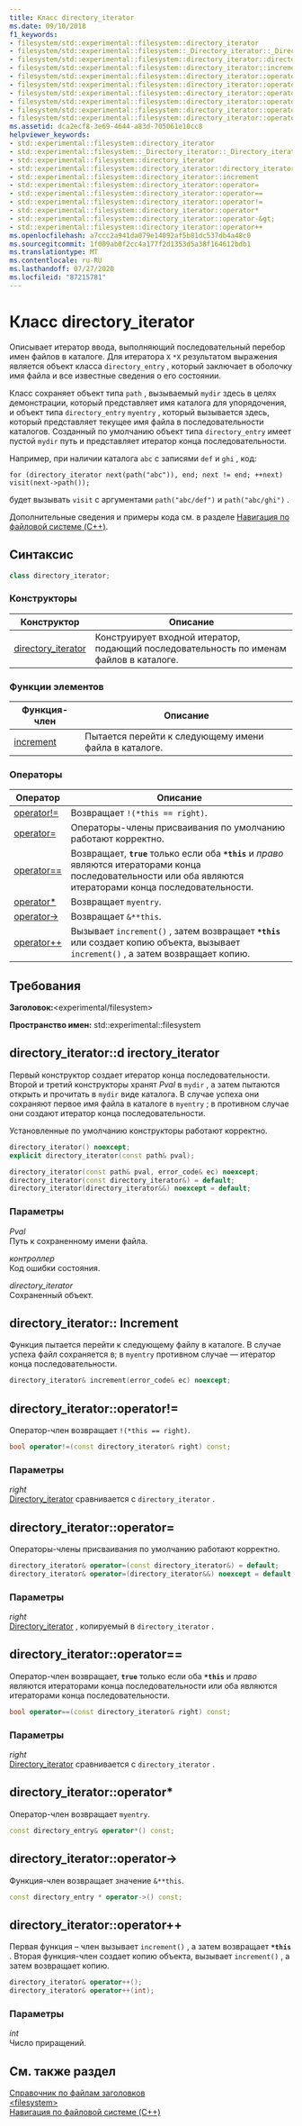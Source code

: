 ```yaml
---
title: Класс directory_iterator
ms.date: 09/10/2018
f1_keywords:
- filesystem/std::experimental::filesystem::directory_iterator
- filesystem/std::experimental::filesystem::_Directory_iterator::_Directory_iterator
- filesystem/std::experimental::filesystem::directory_iterator::directory_iterator
- filesystem/std::experimental::filesystem::directory_iterator::increment
- filesystem/std::experimental::filesystem::directory_iterator::operator=
- filesystem/std::experimental::filesystem::directory_iterator::operator==
- filesystem/std::experimental::filesystem::directory_iterator::operator!=
- filesystem/std::experimental::filesystem::directory_iterator::operator*
- filesystem/std::experimental::filesystem::directory_iterator::operator-&gt;
- filesystem/std::experimental::filesystem::directory_iterator::operator++
ms.assetid: dca2ecf8-3e69-4644-a83d-705061e10cc8
helpviewer_keywords:
- std::experimental::filesystem::directory_iterator
- std::experimental::filesystem::_Directory_iterator::_Directory_iterator
- std::experimental::filesystem::directory_iterator
- std::experimental::filesystem::directory_iterator::directory_iterator
- std::experimental::filesystem::directory_iterator::increment
- std::experimental::filesystem::directory_iterator::operator=
- std::experimental::filesystem::directory_iterator::operator==
- std::experimental::filesystem::directory_iterator::operator!=
- std::experimental::filesystem::directory_iterator::operator*
- std::experimental::filesystem::directory_iterator::operator-&gt;
- std::experimental::filesystem::directory_iterator::operator++
ms.openlocfilehash: a7ccc2a941da079e14092af5b81dc537db4a48c0
ms.sourcegitcommit: 1f009ab0f2cc4a177f2d1353d5a38f164612bdb1
ms.translationtype: MT
ms.contentlocale: ru-RU
ms.lasthandoff: 07/27/2020
ms.locfileid: "87215781"
---
```

# <a name="directory_iterator-class"></a>Класс directory_iterator

Описывает итератор ввода, выполняющий последовательный перебор имен файлов в каталоге. Для итератора `X` `*X` результатом выражения является объект класса `directory_entry` , который заключает в оболочку имя файла и все известные сведения о его состоянии.

Класс сохраняет объект типа `path` , вызываемый `mydir` здесь в целях демонстрации, который представляет имя каталога для упорядочения, и объект типа `directory_entry` `myentry` , который вызывается здесь, который представляет текущее имя файла в последовательности каталогов. Созданный по умолчанию объект типа `directory_entry` имеет пустой `mydir` путь и представляет итератор конца последовательности.

Например, при наличии каталога `abc` с записями `def` и `ghi` , код:

`for (directory_iterator next(path("abc")), end; next != end; ++next)     visit(next->path());`

будет вызывать `visit` с аргументами `path("abc/def")` и `path("abc/ghi")` .

Дополнительные сведения и примеры кода см. в разделе [Навигация по файловой системе (C++)](../standard-library/file-system-navigation.md).

## <a name="syntax"></a>Синтаксис

```cpp
class directory_iterator;
```

### <a name="constructors"></a>Конструкторы

|Конструктор|Описание|
|-|-|
|[directory_iterator](#directory_iterator)|Конструирует входной итератор, подающий последовательность по именам файлов в каталоге.|

### <a name="member-functions"></a>Функции элементов

|Функция-член|Описание|
|-|-|
|[increment](#increment)|Пытается перейти к следующему имени файла в каталоге.|

### <a name="operators"></a>Операторы

|Оператор|Описание|
|-|-|
|[operator!=](#op_neq)|Возвращает `!(*this == right)`.|
|[operator=](#op_as)|Операторы-члены присваивания по умолчанию работают корректно.|
|[operator==](#op_eq)|Возвращает, **`true`** только если оба **`*this`** и *право* являются итераторами конца последовательности или оба являются итераторами конца последовательности.|
|[operator*](#op_star)|Возвращает `myentry`.|
|[operator->](#op_cast)|Возвращает `&**this`.|
|[operator++](#op_increment)|Вызывает `increment()` , затем возвращает **`*this`** или создает копию объекта, вызывает `increment()` , а затем возвращает копию.|

## <a name="requirements"></a>Требования

**Заголовок:**\<experimental/filesystem>

**Пространство имен:** std::experimental::filesystem

## <a name="directory_iteratordirectory_iterator"></a><a name="directory_iterator"></a>directory_iterator::d irectory_iterator

Первый конструктор создает итератор конца последовательности. Второй и третий конструкторы хранят *Pval* в `mydir` , а затем пытаются открыть и прочитать в `mydir` виде каталога. В случае успеха они сохраняют первое имя файла в каталоге в `myentry` ; в противном случае они создают итератор конца последовательности.

Установленные по умолчанию конструкторы работают корректно.

```cpp
directory_iterator() noexcept;
explicit directory_iterator(const path& pval);

directory_iterator(const path& pval, error_code& ec) noexcept;
directory_iterator(const directory_iterator&) = default;
directory_iterator(directory_iterator&&) noexcept = default;
```

### <a name="parameters"></a>Параметры

*Pval*\
Путь к сохраненному имени файла.

*контроллер*\
Код ошибки состояния.

*directory_iterator*\
Сохраненный объект.

## <a name="directory_iteratorincrement"></a><a name="increment"></a>directory_iterator:: Increment

Функция пытается перейти к следующему файлу в каталоге. В случае успеха файл сохраняется в; в `myentry` противном случае — итератор конца последовательности.

```cpp
directory_iterator& increment(error_code& ec) noexcept;
```

## <a name="directory_iteratoroperator"></a><a name="op_neq"></a>directory_iterator::operator!=

Оператор-член возвращает `!(*this == right)`.

```cpp
bool operator!=(const directory_iterator& right) const;
```

### <a name="parameters"></a>Параметры

*right*\
[Directory_iterator](../standard-library/directory-iterator-class.md) сравнивается с `directory_iterator` .

## <a name="directory_iteratoroperator"></a><a name="op_as"></a>directory_iterator::operator=

Операторы-члены присваивания по умолчанию работают корректно.

```cpp
directory_iterator& operator=(const directory_iterator&) = default;
directory_iterator& operator=(directory_iterator&&) noexcept = default;
```

### <a name="parameters"></a>Параметры

*right*\
[Directory_iterator](../standard-library/directory-iterator-class.md) , копируемый в `directory_iterator` .

## <a name="directory_iteratoroperator"></a><a name="op_eq"></a>directory_iterator::operator==

Оператор-член возвращает, **`true`** только если оба **`*this`** и *право* являются итераторами конца последовательности или оба являются итераторами конца последовательности.

```cpp
bool operator==(const directory_iterator& right) const;
```

### <a name="parameters"></a>Параметры

*right*\
[Directory_iterator](../standard-library/directory-iterator-class.md) сравнивается с `directory_iterator` .

## <a name="directory_iteratoroperator"></a><a name="op_star"></a>directory_iterator::operator*

Оператор-член возвращает `myentry`.

```cpp
const directory_entry& operator*() const;
```

## <a name="directory_iteratoroperator-"></a><a name="op_cast"></a>directory_iterator::operator->

Функция-член возвращает значение `&**this`.

```cpp
const directory_entry * operator->() const;
```

## <a name="directory_iteratoroperator"></a><a name="op_increment"></a>directory_iterator::operator++

Первая функция – член вызывает `increment()` , а затем возвращает **`*this`** . Вторая функция-член создает копию объекта, вызывает `increment()` , а затем возвращает копию.

```cpp
directory_iterator& operator++();
directory_iterator& operator++(int);
```

### <a name="parameters"></a>Параметры

*int*\
Число приращений.

## <a name="see-also"></a>См. также раздел

[Справочник по файлам заголовков](../standard-library/cpp-standard-library-header-files.md)\
[\<filesystem>](../standard-library/filesystem.md)\
[Навигация по файловой системе (C++)](../standard-library/file-system-navigation.md)
